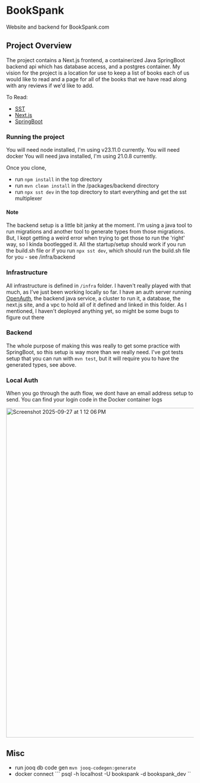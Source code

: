 # BookSpank
Website and backend for BookSpank.com

## Project Overview
The project contains a Next.js frontend, a containerized Java SpringBoot backend api which has database access, and a postgres container. 
My vision for the project is a location for use to keep a list of books each of us would like to read and a page for all of the books 
that we have read along with any reviews if we'd like to add.

To Read: 
- [SST](https://sst.dev)
- [Next.js](https://nextjs.org)
- [SpringBoot](https://spring.io/projects/spring-boot)

### Running the project
You will need node installed, I'm using v23.11.0 currently. 
You will need docker
You will need java installed, I'm using 21.0.8 currently.

Once you clone, 
- run ```npm install``` in the top directory
- run ```mvn clean install``` in the /packages/backend directory
- run ```npx sst dev``` in the top directory to start everything and get the sst multiplexer

#### Note
The backend setup is a little bit janky at the moment. I'm using a java tool to run migrations and another tool to generate types from those migrations.
But, I kept getting a weird error when trying to get those to run the 'right' way, so I kinda bootlegged it. All the startup/setup should work if you run 
the build.sh file or if you run ```npx sst dev```, which should run the build.sh file for you - see /infra/backend


### Infrastructure
All infrastructure is defined in ```/infra``` folder. I haven't really played with that much, as I've just been working locally so far. 
I have an auth server running [OpenAuth](https://openauth.js.org/), the backend java service, a cluster to run it, a database, the next.js site, and a
vpc to hold all of it defined and linked in this folder. As I mentioned, I haven't deployed anything yet, so might be some bugs to figure out there

### Backend
The whole purpose of making this was really to get some practice with SpringBoot, so this setup is way more than we really need. I've got tests setup that 
you can run with ```mvn test```, but it will require you to have the generated types, see above.

### Local Auth
When you go through the auth flow, we dont have an email address setup to send. You can find your login code
in the Docker container logs

<img width="1460" height="883" alt="Screenshot 2025-09-27 at 1 12 06 PM" src="https://github.com/user-attachments/assets/e5e5d62a-efac-417b-80d5-f8dd42879c39" />

## Misc
- run jooq db code gen ```mvn jooq-codegen:generate```
- docker connect ``` psql -h localhost -U bookspank -d bookspank_dev ``

